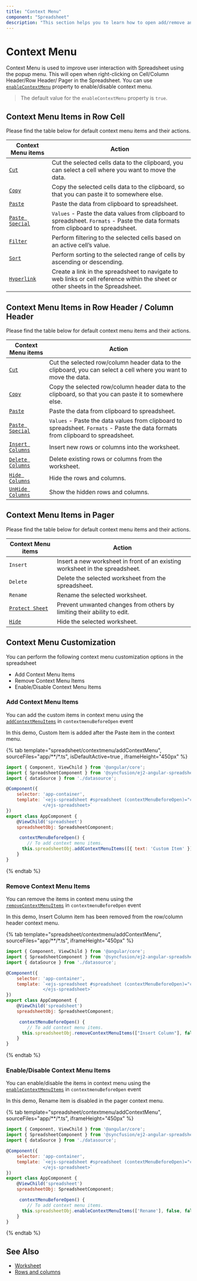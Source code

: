 ```yaml
---
title: "Context Menu"
component: "Spreadsheet"
description: "This section helps you to learn how to open add/remove and enable/disable Context menu in the Essential JS 2 Spreadsheet."
---
```


# Context Menu

Context Menu is used to improve user interaction with Spreadsheet using the popup menu. This will open when right-clicking on Cell/Column Header/Row Header/ Pager in the Spreadsheet. You can use [`enableContextMenu`](../api/spreadsheet/#enableContextMenu) property to enable/disable context menu.

> The default value for the `enableContextMenu` property is `true`.

## Context Menu Items in Row Cell

Please find the table below for default context menu items and their actions.

| Context Menu items | Action |
|-------|---------|
| [`Cut`](../api/spreadsheet/#cut) | Cut the selected cells data to the clipboard, you can select a cell where you want to move the data. |
| [`Copy`](../api/spreadsheet/#copy) | Copy the selected cells data to the clipboard, so that you can paste it to somewhere else. |
| [`Paste`](../api/spreadsheet/#paste) | Paste the data from clipboard to spreadsheet. |
| [`Paste Special`](../api/spreadsheet/#paste) | `Values` - Paste the data values from clipboard to spreadsheet.  `Formats` - Paste the data formats from clipboard to spreadsheet. |
| [`Filter`](../api/spreadsheet/#filter) | Perform filtering to the selected cells based on an active cell’s value. |
| [`Sort`](../api/spreadsheet/#sort) | Perform sorting to the selected range of cells by ascending or descending. |
| [`Hyperlink`](../api/spreadsheet/#hyperlink) | Create a link in the spreadsheet to navigate to web links or cell reference within the sheet or other sheets in the Spreadsheet. |

## Context Menu Items in Row Header / Column Header

Please find the table below for default context menu items and their actions.

| Context Menu items | Action |
|-------|---------|
| [`Cut`](../api/spreadsheet/#cut) | Cut the selected row/column header data to the clipboard, you can select a cell where you want to move the data. |
| [`Copy`](../api/spreadsheet/#copy) | Copy the selected row/column header data to the clipboard, so that you can paste it to somewhere else. |
| [`Paste`](../api/spreadsheet/#paste) | Paste the data from clipboard to spreadsheet. |
| [`Paste Special`](../api/spreadsheet/#paste) | `Values` - Paste the data values from clipboard to spreadsheet. `Formats` - Paste the data formats from clipboard to spreadsheet. |
| [`Insert Columns`](../api/spreadsheet/#insertRow) | Insert new rows or columns into the worksheet. |
| [`Delete Columns`](../api/spreadsheet/#deleteRow) | Delete existing rows or columns from the worksheet. |
| [`Hide Columns`](../api/spreadsheet/#insert) | Hide the rows and columns. |
| [`UnHide Columns`](../api/spreadsheet/#delete) | Show the hidden rows and columns. |

## Context Menu Items in Pager

Please find the table below for default context menu items and their actions.

| Context Menu items | Action |
|-------|---------|
| `Insert` | Insert a new worksheet in front of an existing worksheet in the spreadsheet. |
| `Delete` | Delete the selected worksheet from the spreadsheet. |
| `Rename` | Rename the selected worksheet. |
| [`Protect Sheet`](../api/spreadsheet/#protectSheet) | Prevent unwanted changes from others by limiting their ability to edit. |
| [`Hide`](../api/spreadsheet/#hide) |Hide the selected worksheet. |

## Context Menu Customization

You can perform the following context menu customization options in the spreadsheet

* Add Context Menu Items
* Remove Context Menu Items
* Enable/Disable Context Menu Items

### Add Context Menu Items

You can add the custom items in context menu using the [`addContextMenuItems`](../api/spreadsheet/#addContextMenuItems) in `contextmenuBeforeOpen` event

In this demo, Custom Item is added after the Paste item in the context menu.

{% tab template="spreadsheet/contextmenu/addContextMenu", sourceFiles="app/**/*.ts", isDefaultActive=true , iframeHeight="450px" %}

```javascript
import { Component, ViewChild } from '@angular/core';
import { SpreadsheetComponent } from '@syncfusion/ej2-angular-spreadsheet';
import { dataSource } from './datasource';

@Component({
    selector: 'app-container',
    template: `<ejs-spreadsheet #spreadsheet (contextMenuBeforeOpen)="contextMenuBeforeOpen()">
              </ejs-spreadsheet>`
})
export class AppComponent {
    @ViewChild('spreadsheet')
    spreadsheetObj: SpreadsheetComponent;

     contextMenuBeforeOpen() {
        // To add context menu items.
      this.spreadsheetObj.addContextMenuItems([{ text: 'Custom Item' }], 'Paste Special', false); //To pass the items, Item before / after that the element to be inserted, Set false if the items need to be inserted before the text.
    }
}
```

{% endtab %}

### Remove Context Menu Items

You can remove the items in context menu using the [`removeContextMenuItems`](../api/spreadsheet/#removeContextMenuItems) in `contextmenuBeforeOpen` event

In this demo, Insert Column item has been removed from the row/column header context menu.

{% tab template="spreadsheet/contextmenu/addContextMenu", sourceFiles="app/**/*.ts", iframeHeight="450px" %}

```javascript
import { Component, ViewChild } from '@angular/core';
import { SpreadsheetComponent } from '@syncfusion/ej2-angular-spreadsheet';
import { dataSource } from './datasource';

@Component({
    selector: 'app-container',
    template: `<ejs-spreadsheet #spreadsheet (contextMenuBeforeOpen)="contextMenuBeforeOpen()">
              </ejs-spreadsheet>`
})
export class AppComponent {
    @ViewChild('spreadsheet')
    spreadsheetObj: SpreadsheetComponent;

     contextMenuBeforeOpen() {
        // To add context menu items.
      this.spreadsheetObj.removeContextMenuItems(["Insert Column"], false); //Items that needs to be removed, Set `true` if the given `text` is a unique id.
    }
}
```

{% endtab %}

### Enable/Disable Context Menu Items

You can enable/disable the items in context menu using the [`enableContextMenuItems`](../api/spreadsheet/#enableContextMenuItems) in `contextmenuBeforeOpen` event

In this demo, Rename item is disabled in the pager context menu.

{% tab template="spreadsheet/contextmenu/addContextMenu", sourceFiles="app/**/*.ts", iframeHeight="450px" %}

```javascript
import { Component, ViewChild } from '@angular/core';
import { SpreadsheetComponent } from '@syncfusion/ej2-angular-spreadsheet';
import { dataSource } from './datasource';

@Component({
    selector: 'app-container',
    template: `<ejs-spreadsheet #spreadsheet (contextMenuBeforeOpen)="contextMenuBeforeOpen()">
              </ejs-spreadsheet>`
})
export class AppComponent {
    @ViewChild('spreadsheet')
    spreadsheetObj: SpreadsheetComponent;

     contextMenuBeforeOpen() {
        // To add context menu items.
      this.spreadsheetObj.enableContextMenuItems(['Rename'], false, false); // Contextmenu Items that needs to be enabled / disabled, Set true / false to enable / disable the menu items, Set true if the given text is a unique id.
    }
}
```

{% endtab %}

## See Also

* [Worksheet](./worksheet)
* [Rows and columns](./rows-and-columns)
